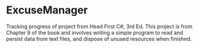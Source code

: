 # ExcuseManager
Tracking progress of project from Head First C#, 3rd Ed.
This project is from Chapter 9 of the book and involves writing a simple program to read and persist data from text files, and dispose of unused resources when finished.
